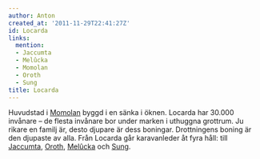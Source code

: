 ```yaml
---
author: Anton
created_at: '2011-11-29T22:41:27Z'
id: Locarda
links:
  mention:
  - Jaccumta
  - Melûcka
  - Momolan
  - Oroth
  - Sung
title: Locarda
---
```


Huvudstad i [Momolan] byggd i en sänka i öknen. Locarda har 30.000 invånare – de flesta invånare bor
under marken i uthuggna grottrum. Ju rikare en familj är, desto djupare är dess boningar.
Drottningens boning är den djupaste av alla. Från Locarda går karavanleder åt fyra håll: till
[Jaccumta], [Oroth], [Melûcka] och [Sung].

  [Momolan]: Momolan
  [Jaccumta]: Jaccumta
  [Oroth]: Oroth
  [Melûcka]: Melûcka
  [Sung]: Sung
